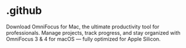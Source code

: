 # .github
Download OmniFocus for Mac, the ultimate productivity tool for professionals. Manage projects, track progress, and stay organized with OmniFocus 3 &amp; 4 for macOS — fully optimized for Apple Silicon.
